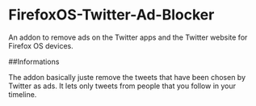 # FirefoxOS-Twitter-Ad-Blocker
An addon to remove ads on the Twitter apps and the Twitter website for Firefox OS devices.

##Informations

The addon basically juste remove the tweets that have been chosen by Twitter as ads. It lets only tweets from people that you follow in your timeline.

